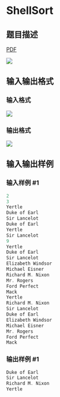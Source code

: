 # ShellSort

## 题目描述

[problemUrl]: https://uva.onlinejudge.org/index.php?option=com_onlinejudge&Itemid=8&category=13&page=show_problem&problem=1093

[PDF](https://uva.onlinejudge.org/external/101/p10152.pdf)

![](https://cdn.luogu.com.cn/upload/vjudge_pic/UVA10152/ea3a7b4e5409896df3170324d2365d837c8edad5.png)

## 输入输出格式

### 输入格式

![](https://cdn.luogu.com.cn/upload/vjudge_pic/UVA10152/5a9024c89d6c97cedef0866e6eb5629767c3570f.png)

### 输出格式

![](https://cdn.luogu.com.cn/upload/vjudge_pic/UVA10152/dd0bd997045a0981d019a44f2864eff82e70249c.png)

## 输入输出样例

### 输入样例 #1

```cpp
2
3
Yertle
Duke of Earl
Sir Lancelot
Duke of Earl
Yertle
Sir Lancelot
9
Yertle
Duke of Earl
Sir Lancelot
Elizabeth Windsor
Michael Eisner
Richard M. Nixon
Mr. Rogers
Ford Perfect
Mack
Yertle
Richard M. Nixon
Sir Lancelot
Duke of Earl
Elizabeth Windsor
Michael Eisner
Mr. Rogers
Ford Perfect
Mack
```


### 输出样例 #1

```cpp
Duke of Earl
Sir Lancelot
Richard M. Nixon
Yertle
```


